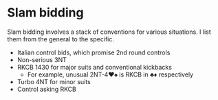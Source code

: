 # Slam bidding

Slam bidding involves a stack of conventions for various situations.  I list
them from the general to the specific.

- Italian control bids, which promise 2nd round controls
- Non-serious 3NT
- RKCB 1430 for major suits and conventional kickbacks
  - For example, unusual 2NT-4♥♠ is RKCB in ♣♦ respectively
- Turbo 4NT for minor suits
- Control asking RKCB
